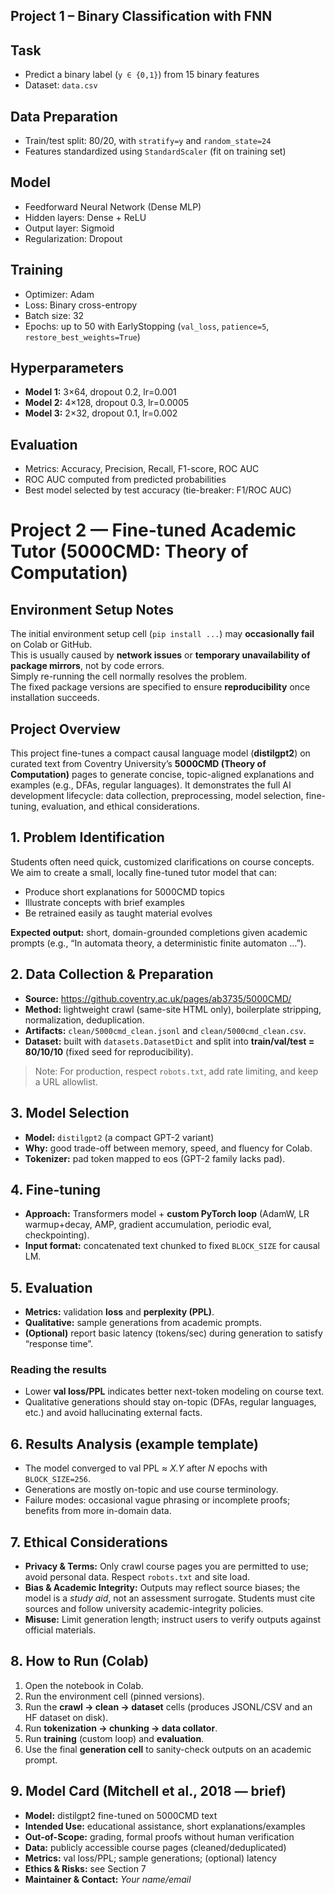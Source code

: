 ## Project 1 – Binary Classification with FNN

## Task
- Predict a binary label (`y ∈ {0,1}`) from 15 binary features  
- Dataset: `data.csv`

## Data Preparation
- Train/test split: 80/20, with `stratify=y` and `random_state=24`  
- Features standardized using `StandardScaler` (fit on training set)

## Model
- Feedforward Neural Network (Dense MLP)  
- Hidden layers: Dense + ReLU  
- Output layer: Sigmoid  
- Regularization: Dropout  

## Training
- Optimizer: Adam  
- Loss: Binary cross-entropy  
- Batch size: 32  
- Epochs: up to 50 with EarlyStopping (`val_loss`, `patience=5`, `restore_best_weights=True`)  

## Hyperparameters
- **Model 1:** 3×64, dropout 0.2, lr=0.001  
- **Model 2:** 4×128, dropout 0.3, lr=0.0005  
- **Model 3:** 2×32, dropout 0.1, lr=0.002  

## Evaluation
- Metrics: Accuracy, Precision, Recall, F1-score, ROC AUC  
- ROC AUC computed from predicted probabilities  
- Best model selected by test accuracy (tie-breaker: F1/ROC AUC)  



# Project 2 — Fine-tuned Academic Tutor (5000CMD: Theory of Computation)

## Environment Setup Notes 
The initial environment setup cell (`pip install ...`) may **occasionally fail** on Colab or GitHub.  
This is usually caused by **network issues** or **temporary unavailability of package mirrors**, not by code errors.  
Simply re-running the cell normally resolves the problem.  
The fixed package versions are specified to ensure **reproducibility** once installation succeeds.  

## Project Overview
This project fine-tunes a compact causal language model (**distilgpt2**) on curated text from Coventry University’s **5000CMD (Theory of Computation)** pages to generate concise, topic-aligned explanations and examples (e.g., DFAs, regular languages). It demonstrates the full AI development lifecycle: data collection, preprocessing, model selection, fine-tuning, evaluation, and ethical considerations.

## 1. Problem Identification
Students often need quick, customized clarifications on course concepts. We aim to create a small, locally fine-tuned tutor model that can:
- Produce short explanations for 5000CMD topics
- Illustrate concepts with brief examples
- Be retrained easily as taught material evolves

**Expected output:** short, domain-grounded completions given academic prompts (e.g., “In automata theory, a deterministic finite automaton …”).

## 2. Data Collection & Preparation
- **Source:** https://github.coventry.ac.uk/pages/ab3735/5000CMD/
- **Method:** lightweight crawl (same-site HTML only), boilerplate stripping, normalization, deduplication.
- **Artifacts:** `clean/5000cmd_clean.jsonl` and `clean/5000cmd_clean.csv`.
- **Dataset:** built with `datasets.DatasetDict` and split into **train/val/test = 80/10/10** (fixed seed for reproducibility).
> Note: For production, respect `robots.txt`, add rate limiting, and keep a URL allowlist.

## 3. Model Selection
- **Model:** `distilgpt2` (a compact GPT-2 variant)
- **Why:** good trade-off between memory, speed, and fluency for Colab.
- **Tokenizer:** pad token mapped to eos (GPT-2 family lacks pad).

## 4. Fine-tuning
- **Approach:** Transformers model + **custom PyTorch loop** (AdamW, LR warmup+decay, AMP, gradient accumulation, periodic eval, checkpointing).
- **Input format:** concatenated text chunked to fixed `BLOCK_SIZE` for causal LM.

## 5. Evaluation
- **Metrics:** validation **loss** and **perplexity (PPL)**.
- **Qualitative:** sample generations from academic prompts.
- **(Optional)** report basic latency (tokens/sec) during generation to satisfy “response time”.

### Reading the results
- Lower **val loss/PPL** indicates better next-token modeling on course text.
- Qualitative generations should stay on-topic (DFAs, regular languages, etc.) and avoid hallucinating external facts.

## 6. Results Analysis (example template)
- The model converged to val PPL ≈ *X.Y* after *N* epochs with `BLOCK_SIZE=256`.
- Generations are mostly on-topic and use course terminology.
- Failure modes: occasional vague phrasing or incomplete proofs; benefits from more in-domain data.

## 7. Ethical Considerations
- **Privacy & Terms:** Only crawl course pages you are permitted to use; avoid personal data. Respect `robots.txt` and site load.
- **Bias & Academic Integrity:** Outputs may reflect source biases; the model is a *study aid*, not an assessment surrogate. Students must cite sources and follow university academic-integrity policies.
- **Misuse:** Limit generation length; instruct users to verify outputs against official materials.

## 8. How to Run (Colab)
1. Open the notebook in Colab.
2. Run the environment cell (pinned versions).
3. Run the **crawl → clean → dataset** cells (produces JSONL/CSV and an HF dataset on disk).
4. Run **tokenization → chunking → data collator**.
5. Run **training** (custom loop) and **evaluation**.
6. Use the final **generation cell** to sanity-check outputs on an academic prompt.

## 9. Model Card (Mitchell et al., 2018 — brief)
- **Model:** distilgpt2 fine-tuned on 5000CMD text
- **Intended Use:** educational assistance, short explanations/examples
- **Out-of-Scope:** grading, formal proofs without human verification
- **Data:** publicly accessible course pages (cleaned/deduplicated)
- **Metrics:** val loss/PPL; sample generations; (optional) latency
- **Ethics & Risks:** see Section 7
- **Maintainer & Contact:** *Your name/email*

